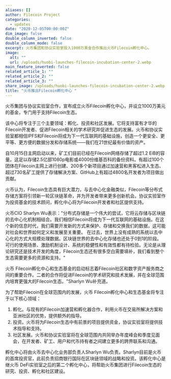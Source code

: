 ```yaml
---
aliases: []
author: Filecoin Project
categories:
  - updates
date: "2020-12-05T00:00:00Z"
dim_image: false
double_column_inverted: false
double_column_mode: false
excerpt: 火币集团和协议实验室投入1000万美金合作推出火币Filecoin孵化中心。
image:
  alt: ""
  url: /uploads/huobi-launches-filecoin-incubation-center-2.webp
main_feature_inverted: false
related_article_1: ""
related_article_2: ""
related_article_3: ""
share_image: /uploads/huobi-launches-filecoin-incubation-center-2.webp
title: "火币推出Filecoin孵化中心 "
---
```


火币集团与协议实验室合作，宣布成立火币Filecoin孵化中心，并设立1000万美元的基金，专门用于支持Filecoin生态。

该中心将专注于三个主要领域：孵化、投资和社区发展。它将支持富有才华的Filecoin开发者、促进Filecoin相关的学术研究并促进生态的发展。火币和协议实验室都相信IPFS和Filecoin将成为下一代互联网的基础设施，创造一个更安全、更平等、更方便的数据分发和存储系统——我们在21世纪最有价值的资产。

自10月15日主网启动以来，矿工们目前已经在Filecoin网络存储了超过1.2 EiB的容量。这足以存储2.5亿部1080p电影或4000份维基百科的备份资料。有超过100个团体在Filecoin主网上进行创建、200多个新项目通过加速营和黑客松进入生态、超过730名矿工提供了存储解决方案、GitHub上有超过4800名开发者为项目做出贡献。

火币认为，Filecoin生态具有巨大潜力，与去中心化金融类似，Filecoin等分布式存储方案将引领新一轮区块链革命，并为开发者带来更多创新机会。协议实验室作为投资基金的技术顾问，孵化中心将为Filecoin开发者和社区提供支持。

火币CIO Sharlyn Wu表示："分布式存储是一个伟大的尝试，它将云存储与区块链的去中心化机制相结合。我们相信Filecoin将成为下一代互联网的基础设施。在这个新的信息时代，我们需要开发新的方式来保护、存储和交换我们的数据，这可能对社会和世界如何定义和发展至关重要。 在过去，世界上没有成熟的系统以去中心化的方式大规模处理数据。区块链世界的去中心化存储也还处于0到1的阶段。可行的使用场景、激励机制设计、系统的稳健性和有效性都有待检验。无论是从理论研究还是技术开发的角度，Filecoin生态还有很多空白需要填补，我们看到整个生态需要更多的资源和支持。"

火币 Filecoin孵化中心和生态基金的启动标志着Filecoin社区和数字资产服务商之间的重要合作。二者的合作将促进Filecoin的学术研究和技术发展，并在全球范围内培育更强大的Filecoin生态。"Sharlyn Wu补充道。

为了帮助Filecoin在全球范围内的发展，火币 Filecoin孵化中心和生态基金将专注于以下核心领域：

1. 孵化。与现有的Filecoin加速营和孵化器合作，利用火币在交易所解决方案和亚洲社区的优势，提供额外的指导。
2. 投资。火币将为Filecoin生态中有前景的项目提供资金，协议实验室将提供技术指导和支持。
3. 社区发展。火币和协议实验室将在全球范围内共同举办年度峰会和季度见面会，在开发者、矿工、用户和代币持有者之间建立更多的跨界联系和沟通。

孵化中心将由火币去中心化业务部负责人Sharlyn Wu负责。Sharlyn目前是火币的首席投资官，此前负责招商银行国际在区块链领域的战略和投资。该孵化中心是继火币 DeFi实验室之后的第二个孵化中心，将帮助火币集团进行Filecoin生态的研究、投资、孵化和社区建设。
